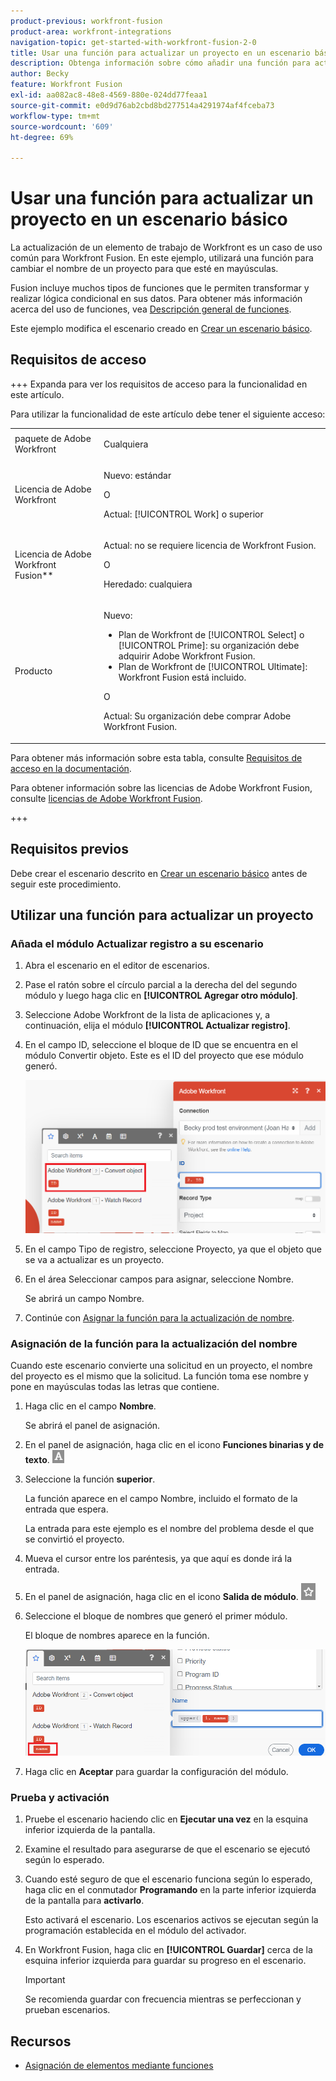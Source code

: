 ```yaml
---
product-previous: workfront-fusion
product-area: workfront-integrations
navigation-topic: get-started-with-workfront-fusion-2-0
title: Usar una función para actualizar un proyecto en un escenario básico
description: Obtenga información sobre cómo añadir una función para actualizar un elemento de trabajo en Workfront.
author: Becky
feature: Workfront Fusion
exl-id: aa082ac8-48e8-4569-880e-024dd77feaa1
source-git-commit: e0d9d76ab2cbd8bd277514a4291974af4fceba73
workflow-type: tm+mt
source-wordcount: '609'
ht-degree: 69%

---
```


# Usar una función para actualizar un proyecto en un escenario básico

La actualización de un elemento de trabajo de Workfront es un caso de uso común para Workfront Fusion. En este ejemplo, utilizará una función para cambiar el nombre de un proyecto para que esté en mayúsculas.

Fusion incluye muchos tipos de funciones que le permiten transformar y realizar lógica condicional en sus datos. Para obtener más información acerca del uso de funciones, vea [Descripción general de funciones](/help/workfront-fusion/get-started-with-fusion/understand-fusion/function-overview.md).

Este ejemplo modifica el escenario creado en [Crear un escenario básico](/help/workfront-fusion/build-practice-scenarios/create-basic-scenario.md).

## Requisitos de acceso

+++ Expanda para ver los requisitos de acceso para la funcionalidad en este artículo.

Para utilizar la funcionalidad de este artículo debe tener el siguiente acceso:

<table style="table-layout:auto">
 <col> 
 <col> 
 <tbody> 
  <tr> 
   <td role="rowheader">paquete de Adobe Workfront</td> 
   <td> <p>Cualquiera</p> </td> 
  </tr> 
  <tr data-mc-conditions=""> 
   <td role="rowheader">Licencia de Adobe Workfront</td> 
   <td> <p>Nuevo: estándar</p><p>O</p><p>Actual: [!UICONTROL Work] o superior</p> </td> 
  </tr> 
  <tr> 
   <td role="rowheader">Licencia de Adobe Workfront Fusion**</td> 
   <td>
   <p>Actual: no se requiere licencia de Workfront Fusion.</p>
   <p>O</p>
   <p>Heredado: cualquiera </p>
   </td> 
  </tr> 
  <tr> 
   <td role="rowheader">Producto</td> 
   <td>
   <p>Nuevo:</p> <ul><li>Plan de Workfront de [!UICONTROL Select] o [!UICONTROL Prime]: su organización debe adquirir Adobe Workfront Fusion.</li><li>Plan de Workfront de [!UICONTROL Ultimate]: Workfront Fusion está incluido.</li></ul>
   <p>O</p>
   <p>Actual: Su organización debe comprar Adobe Workfront Fusion.</p>
   </td> 
  </tr>
 </tbody> 
</table>

Para obtener más información sobre esta tabla, consulte [Requisitos de acceso en la documentación](/help/workfront-fusion/references/licenses-and-roles/access-level-requirements-in-documentation.md).

Para obtener información sobre las licencias de Adobe Workfront Fusion, consulte [licencias de Adobe Workfront Fusion](/help/workfront-fusion/set-up-and-manage-workfront-fusion/licensing-operations-overview/license-automation-vs-integration.md).

+++

## Requisitos previos

Debe crear el escenario descrito en [Crear un escenario básico](/help/workfront-fusion/build-practice-scenarios/create-basic-scenario.md) antes de seguir este procedimiento.

## Utilizar una función para actualizar un proyecto

### Añada el módulo Actualizar registro a su escenario

1. Abra el escenario en el editor de escenarios.
1. Pase el ratón sobre el círculo parcial a la derecha del del segundo módulo y luego haga clic en **[!UICONTROL Agregar otro módulo]**.
1. Seleccione Adobe Workfront de la lista de aplicaciones y, a continuación, elija el módulo **[!UICONTROL Actualizar registro]**.
1. En el campo ID, seleccione el bloque de ID que se encuentra en el módulo Convertir objeto. Este es el ID del proyecto que ese módulo generó.

   ![ID de Convertir objeto](assets/id-convert-object.png)

1. En el campo Tipo de registro, seleccione Proyecto, ya que el objeto que se va a actualizar es un proyecto.
1. En el área Seleccionar campos para asignar, seleccione Nombre.

   Se abrirá un campo Nombre.
1. Continúe con [Asignar la función para la actualización de nombre](#map-the-function-for-the-name-update).

### Asignación de la función para la actualización del nombre

Cuando este escenario convierte una solicitud en un proyecto, el nombre del proyecto es el mismo que la solicitud. La función toma ese nombre y pone en mayúsculas todas las letras que contiene.

1. Haga clic en el campo **Nombre**.

   Se abrirá el panel de asignación.
1. En el panel de asignación, haga clic en el icono **Funciones binarias y de texto**. ![Icono de funciones de texto](assets/toolbar-icon-text&binary-functions.png)
1. Seleccione la función **superior**.

   La función aparece en el campo Nombre, incluido el formato de la entrada que espera.

   La entrada para este ejemplo es el nombre del problema desde el que se convirtió el proyecto.

1. Mueva el cursor entre los paréntesis, ya que aquí es donde irá la entrada.
1. En el panel de asignación, haga clic en el icono **Salida de módulo**. ![Icono de salida del módulo](assets/toolbar-icon-functions-you-map-from-other-modules.png)
1. Seleccione el bloque de nombres que generó el primer módulo.

   El bloque de nombres aparece en la función.

   ![Bloque de nombres en la función](assets/map-name.png)

1. Haga clic en **Aceptar** para guardar la configuración del módulo.

### Prueba y activación

1. Pruebe el escenario haciendo clic en **Ejecutar una vez** en la esquina inferior izquierda de la pantalla.
1. Examine el resultado para asegurarse de que el escenario se ejecutó según lo esperado.
1. Cuando esté seguro de que el escenario funciona según lo esperado, haga clic en el conmutador **Programando** en la parte inferior izquierda de la pantalla para **activarlo**.

   Esto activará el escenario. Los escenarios activos se ejecutan según la programación establecida en el módulo del activador.
1. En Workfront Fusion, haga clic en **[!UICONTROL Guardar]** cerca de la esquina inferior izquierda para guardar su progreso en el escenario.

   >[!IMPORTANT]
   >
   >Se recomienda guardar con frecuencia mientras se perfeccionan y prueban escenarios.

## Recursos

* [Asignación de elementos mediante funciones](/help//workfront-fusion/create-scenarios/map-data/map-using-functions.md)
